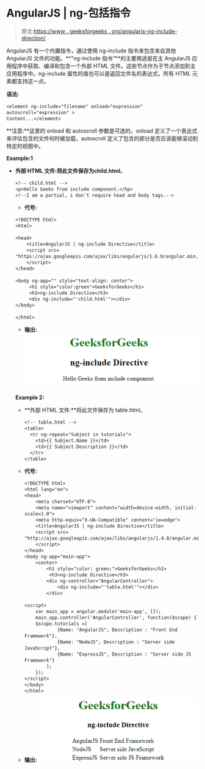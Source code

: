# AngularJS | ng-包括指令

> 原文:[https://www . geeksforgeeks . org/angularjs-ng-include-direction/](https://www.geeksforgeeks.org/angularjs-ng-include-directive/)

AngularJS 有一个内置指令，通过使用 ng-include 指令来包含来自其他 AngularJS 文件的功能。**“ng-include 指令”**的主要用途是在主 AngularJS 应用程序中获取、编译和包含一个外部 HTML 文件。这些节点作为子节点添加到主应用程序中。ng-include 属性的值也可以是返回文件名的表达式。所有 HTML 元素都支持这一点。

**语法:**

```
<element ng-include="filename" onload="expression" autoscroll="expression" >
Content...</element>

```

**注意:**这里的 onload 和 autoscroll 参数是可选的，onload 定义了一个表达式来评估包含的文件何时被加载，autoscroll 定义了包含的部分是否应该能够滚动到特定的视图中。

**Example:1**

*   **外部 HTML 文件:**将此文件保存为**child.html**。

    ```
    <!-- child.html -->
    <p>Hello Geeks from include component.</hp>
    <!--I am a partial, i don't require head and body tags.-->
    ```

    *   **代号:**

    ```
    <!DOCTYPE html> 
    <html> 

    <head> 
        <title>AngularJS | ng-include Directive</title> 
        <script src= 
    "https://ajax.googleapis.com/ajax/libs/angularjs/1.6.9/angular.min.js"> 
        </script> 
    </head> 

    <body ng-app="" style="text-align: center"> 
         <h1 style="color:green">GeeksforGeeks</h1> 
         <h3>ng-include Directive</h3>                             
         <div ng-include="'child.html'"></div>
    </body>

    </html>                     
    ```

    *   **输出:**
    ![](img/c9770ce19e77b7d9a087e7a8590bb719.png)

    **Example 2:**
    *   **外部 HTML 文件:**将此文件保存为 table.html。

        ```
        <!-- table.html -->
        <table>
          <tr ng-repeat="Subject in tutorials">
            <td>{{ Subject.Name }}</td>
            <td>{{ Subject.Description }}</td>
          </tr>
        </table>
        ```

    *   **代号:**

        ```
        <!DOCTYPE html>
        <html lang="en">
        <head>
            <meta charset="UTF-8">
            <meta name="viewport" content="width=device-width, initial-scale=1.0">
            <meta http-equiv="X-UA-Compatible" content="ie=edge">
            <title>AngularJS | ng-include Directive</title>
            <script src=
        "http://ajax.googleapis.com/ajax/libs/angularjs/1.4.8/angular.min.js">
            </script>  
        </head>
        <body ng-app="main-app">
            <center>
                <h1 style="color: green;">GeeksforGeeks</h1>
                 <h3>ng-include Directive</h3>
                <div ng-controller="AngularController">
                    <div ng-include="'table.html'"></div>
                </div>

        <script>
            var main_app = angular.module('main-app', []);
            main_app.controller('AngularController', function($scope) {
            $scope.tutorials =[
                    {Name: "AngularJS", Description : "Front End Framework"},
                    {Name: "NodeJS", Description : "Server side JavaScript"},
                    {Name: "ExpressJS", Description : "Server side JS Framework"}
                ];
            });
        </script>
        </body>
        </html>
        ```

    *   **输出:**
        ![](img/76e89438c25c8014bc6d2e2784d84026.png)